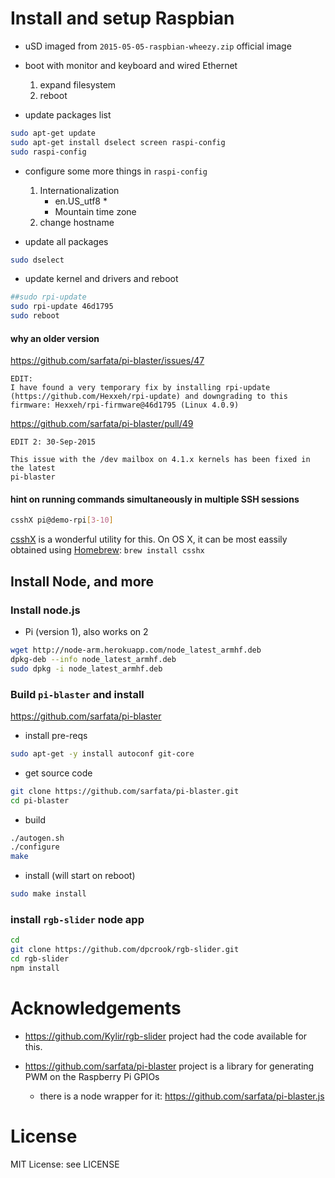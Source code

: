 
# Install and setup Raspbian


- uSD imaged from `2015-05-05-raspbian-wheezy.zip` official image

- boot with monitor and keyboard and wired Ethernet
  1. expand filesystem
  1. reboot

- update packages list
  
```bash
sudo apt-get update
sudo apt-get install dselect screen raspi-config
sudo raspi-config
```

- configure some more things in `raspi-config`
  1. Internationalization
     - en.US_utf8 *
     - Mountain time zone
  1. change hostname

- update all packages

```bash
sudo dselect
```

- update kernel and drivers and reboot

```bash
##sudo rpi-update
sudo rpi-update 46d1795
sudo reboot
```

#### why an older version

https://github.com/sarfata/pi-blaster/issues/47

```
EDIT:
I have found a very temporary fix by installing rpi-update (https://github.com/Hexxeh/rpi-update) and downgrading to this firmware: Hexxeh/rpi-firmware@46d1795 (Linux 4.0.9)
```

https://github.com/sarfata/pi-blaster/pull/49

```
EDIT 2: 30-Sep-2015

This issue with the /dev mailbox on 4.1.x kernels has been fixed in the latest
pi-blaster
```

#### hint on running commands simultaneously in multiple SSH sessions

```bash
csshX pi@demo-rpi[3-10]
```

[csshX](https://github.com/brockgr/csshx) is a wonderful utility for this.  On OS X, it can be most eassily obtained using [Homebrew](http://brew.sh/):
```brew install csshx```



## Install Node,  and more

### Install node.js

- Pi (version 1), also works on 2

```bash
wget http://node-arm.herokuapp.com/node_latest_armhf.deb
dpkg-deb --info node_latest_armhf.deb
sudo dpkg -i node_latest_armhf.deb
```

<!-- - Pi (version 2)  -->

<!-- ```bash -->
<!-- curl -sL https://deb.nodesource.com/setup_0.12 | sudo bash - -->
<!-- sudo apt-get install -y build-essential python-dev python-rpi.gpio nodejs -->
<!-- ``` -->

### Build `pi-blaster` and install

https://github.com/sarfata/pi-blaster


- install pre-reqs

```bash
sudo apt-get -y install autoconf git-core
```

- get source code

```bash
git clone https://github.com/sarfata/pi-blaster.git
cd pi-blaster
```


- build

```bash
./autogen.sh
./configure
make
```

- install (will start on reboot)

```bash
sudo make install
```

<!-- - run -->

<!-- ``` -->
<!-- sudo ./pi-blaster -->
<!-- ``` -->


### install `rgb-slider` node app

```bash
cd
git clone https://github.com/dpcrook/rgb-slider.git
cd rgb-slider
npm install
```


# Acknowledgements

- https://github.com/Kylir/rgb-slider project had the code available for this.

- https://github.com/sarfata/pi-blaster project is a library for generating PWM
on the Raspberry Pi GPIOs
  - there is a node wrapper for it: https://github.com/sarfata/pi-blaster.js


# License

MIT License: see LICENSE
